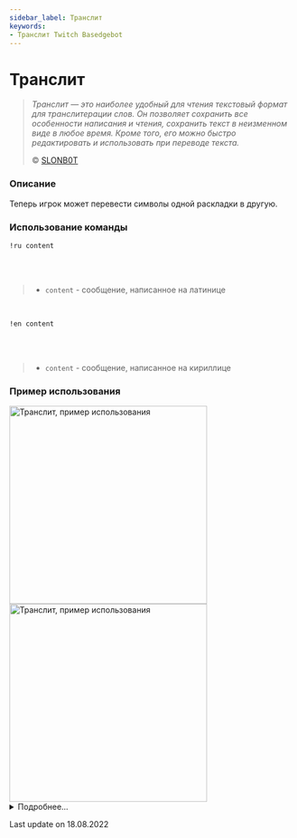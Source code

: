```yaml
---
sidebar_label: Транслит
keywords:
- Транслит Twitch Basedgebot
---
```


# Транслит

> *<quote>Транслит — это наиболее удобный для чтения текстовый формат для транслитерации слов. Он позволяет сохранить все особенности написания и чтения, сохранить текст в неизменном виде в любое время. Кроме того, его можно быстро редактировать и использовать при переводе текста.</quote>*
>
> © <a class="slonbot transliteration" href="https://www.twitch.tv/slonb0t">SLONB0T</a>

### Описание

Теперь игрок может перевести символы одной раскладки в другую.

### Использование команды

<code>!ru content</code>

<br/>
<br/>

>- <code>content</code>  -  сообщение, написанное на латинице

<br/>

<code>!en content</code>

<br/>
<br/>

>- <code>content</code>  -  сообщение, написанное на кириллице

### Пример использования

<img src="https://media2.giphy.com/media/PdwESdC3gjhnYYV7J4/giphy.gif?cid=790b7611a4d496fa311840ec77b878366cf4a78fcd99e473&rid=giphy.gif&ct=g" alt="Транслит, пример использования" width="350"/>
<img src="https://media2.giphy.com/media/KfTI5xH9DKe1XNgyuh/giphy.gif?cid=790b761100efddefac9a285615a4189ec7609f74c73214f3&rid=giphy.gif&ct=g" alt="Транслит, пример использования" width="350" id="example-right"/>

<details>
  <summary>Подробнее...</summary>
  <div>

| Global cooldown | 3 seconds⠀⠀⠀⠀⠀⠀⠀⠀⠀⠀⠀⠀ |
|:----------------|:----------------------|
| User cooldown   | 3 seconds             |
| Mod only        | No                    |
| Sub only        | No                    |

  </div>
</details>

<p class="update">Last update on 18.08.2022</p>